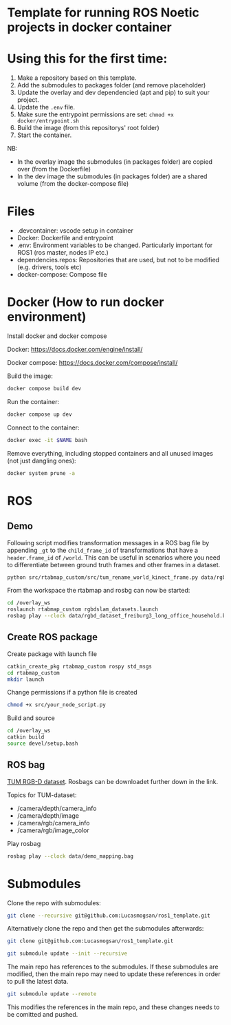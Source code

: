 # Template for running ROS Noetic projects in docker container


# Using this for the first time:
1. Make a repository based on this template.
1. Add the submodules to packages folder (and remove placeholder)
1. Update the overlay and dev dependencied (apt and pip) to suit your project.
1. Update the `.env` file.
1. Make sure the entrypoint permissions are set: `chmod +x docker/entrypoint.sh`
1. Build the image (from this repositorys' root folder)
1. Start the container.


NB:
- In the overlay image the submodules (in packages folder) are copied over (from the Dockerfile)
- In the dev image the submodules (in packages folder) are a shared volume (from the docker-compose file)

# Files
- .devcontainer: vscode setup in container
- Docker: Dockerfile and entrypoint
- .env: Environment variables to be changed. Particularly important for ROS1 (ros master, nodes IP etc.)
- dependencies.repos: Repositories that are used, but not to be modified (e.g. drivers, tools etc)
- docker-compose: Compose file


# Docker (How to run docker environment)

Install docker and docker compose

Docker:
https://docs.docker.com/engine/install/

Docker compose:
https://docs.docker.com/compose/install/

Build the image:
```bash
docker compose build dev
```

Run the container:
```bash
docker compose up dev
```

Connect to the container:
```bash
docker exec -it $NAME bash
```

Remove everything, including stopped containers and all unused images (not just dangling ones):
```bash
docker system prune -a
```

# ROS

## Demo


Following script modifies transformation messages in a ROS bag file by appending `_gt` to the `child_frame_id` of transformations that have a `header.frame_id` of `/world`. This can be useful in scenarios where you need to differentiate between ground truth frames and other frames in a dataset.
```bash
python src/rtabmap_custom/src/tum_rename_world_kinect_frame.py data/rgbd_dataset_freiburg3_long_office_household.bag
```

From the workspace the rtabmap and rosbg can now be started:
```bash
cd /overlay_ws
roslaunch rtabmap_custom rgbdslam_datasets.launch
rosbag play --clock data/rgbd_dataset_freiburg3_long_office_household.bag
```

## Create ROS package
Create package with launch file
```bash
catkin_create_pkg rtabmap_custom rospy std_msgs
cd rtabmap_custom
mkdir launch
```

Change permissions if a python file is created
```bash
chmod +x src/your_node_script.py
```

Build and source
```bash
cd /overlay_ws
catkin build
source devel/setup.bash
```

## ROS bag

[TUM RGB-D dataset](https://cvg.cit.tum.de/data/datasets/rgbd-dataset/download#freiburg3_walking_xyz). Rosbags can be downloadet further down in the link.

Topics for TUM-dataset:
- /camera/depth/camera_info
- /camera/depth/image
- /camera/rgb/camera_info
- /camera/rgb/image_color


Play rosbag
```bash
rosbag play --clock data/demo_mapping.bag
```



# Submodules
Clone the repo with submodules:
```bash
git clone --recursive git@github.com:Lucasmogsan/ros1_template.git
```

Alternatively clone the repo and then get the submodules afterwards:

```bash
git clone git@github.com:Lucasmogsan/ros1_template.git
```

```bash
git submodule update --init --recursive
```


The main repo has references to the submodules. If these submodules are modified, then the main repo may need to update these references in order to pull the latest data.
```bash
git submodule update --remote
```

This modifies the references in the main repo, and these changes needs to be comitted and pushed.
